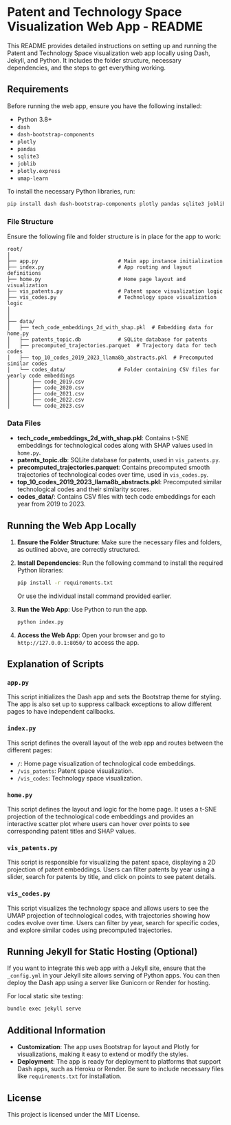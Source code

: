 
# Patent and Technology Space Visualization Web App - README

This README provides detailed instructions on setting up and running the Patent and Technology Space visualization web app locally using Dash, Jekyll, and Python. It includes the folder structure, necessary dependencies, and the steps to get everything working.

## Requirements

Before running the web app, ensure you have the following installed:

- Python 3.8+
- `dash`
- `dash-bootstrap-components`
- `plotly`
- `pandas`
- `sqlite3`
- `joblib`
- `plotly.express`
- `umap-learn`

To install the necessary Python libraries, run:

```bash
pip install dash dash-bootstrap-components plotly pandas sqlite3 joblib umap-learn
```

### File Structure

Ensure the following file and folder structure is in place for the app to work:

```
root/
│
├── app.py                          # Main app instance initialization
├── index.py                        # App routing and layout definitions
├── home.py                         # Home page layout and visualization
├── vis_patents.py                  # Patent space visualization logic
├── vis_codes.py                    # Technology space visualization logic
│
│
├── data/
│   ├── tech_code_embeddings_2d_with_shap.pkl  # Embedding data for home.py
│   ├── patents_topic.db            # SQLite database for patents
│   ├── precomputed_trajectories.parquet  # Trajectory data for tech codes
│   ├── top_10_codes_2019_2023_llama8b_abstracts.pkl  # Precomputed similar codes
│   └── codes_data/                 # Folder containing CSV files for yearly code embeddings
│       ├── code_2019.csv
│       ├── code_2020.csv
│       ├── code_2021.csv
│       ├── code_2022.csv
│       └── code_2023.csv
```

### Data Files

- **tech_code_embeddings_2d_with_shap.pkl**: Contains t-SNE embeddings for technological codes along with SHAP values used in `home.py`.
- **patents_topic.db**: SQLite database for patents, used in `vis_patents.py`.
- **precomputed_trajectories.parquet**: Contains precomputed smooth trajectories of technological codes over time, used in `vis_codes.py`.
- **top_10_codes_2019_2023_llama8b_abstracts.pkl**: Precomputed similar technological codes and their similarity scores.
- **codes_data/**: Contains CSV files with tech code embeddings for each year from 2019 to 2023.

## Running the Web App Locally

1. **Ensure the Folder Structure**: Make sure the necessary files and folders, as outlined above, are correctly structured.

2. **Install Dependencies**: Run the following command to install the required Python libraries:

   ```bash
   pip install -r requirements.txt
   ```

   Or use the individual install command provided earlier.

3. **Run the Web App**: Use Python to run the app.

   ```bash
   python index.py
   ```

4. **Access the Web App**: Open your browser and go to `http://127.0.0.1:8050/` to access the app.

## Explanation of Scripts

### `app.py`

This script initializes the Dash app and sets the Bootstrap theme for styling. The app is also set up to suppress callback exceptions to allow different pages to have independent callbacks.

### `index.py`

This script defines the overall layout of the web app and routes between the different pages:
- `/`: Home page visualization of technological code embeddings.
- `/vis_patents`: Patent space visualization.
- `/vis_codes`: Technology space visualization.

### `home.py`

This script defines the layout and logic for the home page. It uses a t-SNE projection of the technological code embeddings and provides an interactive scatter plot where users can hover over points to see corresponding patent titles and SHAP values.

### `vis_patents.py`

This script is responsible for visualizing the patent space, displaying a 2D projection of patent embeddings. Users can filter patents by year using a slider, search for patents by title, and click on points to see patent details.

### `vis_codes.py`

This script visualizes the technology space and allows users to see the UMAP projection of technological codes, with trajectories showing how codes evolve over time. Users can filter by year, search for specific codes, and explore similar codes using precomputed trajectories.

## Running Jekyll for Static Hosting (Optional)

If you want to integrate this web app with a Jekyll site, ensure that the `_config.yml` in your Jekyll site allows serving of Python apps. You can then deploy the Dash app using a server like Gunicorn or Render for hosting.

For local static site testing:
```bash
bundle exec jekyll serve
```

## Additional Information

- **Customization**: The app uses Bootstrap for layout and Plotly for visualizations, making it easy to extend or modify the styles.
- **Deployment**: The app is ready for deployment to platforms that support Dash apps, such as Heroku or Render. Be sure to include necessary files like `requirements.txt` for installation.

## License

This project is licensed under the MIT License.
